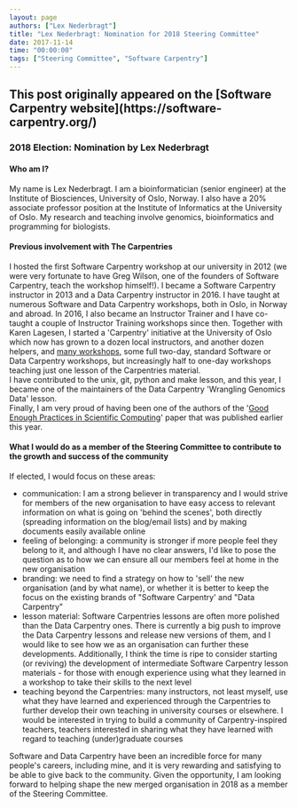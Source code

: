 ```yaml
---
layout: page
authors: ["Lex Nederbragt"]
title: "Lex Nederbragt: Nomination for 2018 Steering Committee"
date: 2017-11-14
time: "00:00:00"
tags: ["Steering Committee", "Software Carpentry"]
---
```


<h2>This post originally appeared on the [Software Carpentry website](https://software-carpentry.org/)</h2>


### 2018 Election: Nomination by Lex Nederbragt

#### Who am I?

My name is Lex Nederbragt. I am a bioinformatician (senior engineer) at the Institute of Biosciences, University of Oslo, Norway. I also have a 20% associate professor position at the Institute of Informatics at the University of Oslo. My research and teaching involve genomics, bioinformatics and programming for biologists.

#### Previous involvement with The Carpentries

I hosted the first Software Carpentry workshop at our university in 2012 (we were very fortunate to have Greg Wilson, one of the founders of Software Carpentry, teach the workshop himself!). I became a Software Carpentry instructor in 2013 and a Data Carpentry instructor in 2016. I have taught at numerous Software and Data Carpentry workshops, both in Oslo, in Norway and abroad. In 2016, I also became an Instructor Trainer and I have co-taught a couple of Instructor Training workshops since then. Together with Karen Lagesen, I started a 'Carpentry' initiative at the University of Oslo which now has grown to a dozen local instructors, and another dozen helpers, and [many workshops](https://uio-carpentry.github.io/), some full two-day, standard Software or Data Carpentry workshops, but increasingly half to one-day workshops teaching just one lesson of the Carpentries material.  
I have contributed to the unix, git, python and make lesson, and this year, I became one of the maintainers of the Data Carpentry 'Wrangling Genomics Data' lesson.  
Finally, I am very proud of having been one of the authors of the '[Good Enough Practices in Scientific Computing](http://journals.plos.org/ploscompbiol/article?id=10.1371/journal.pcbi.1005510)' paper that was published earlier this year.

#### What I would do as a member of the Steering Committee to contribute to the growth and success of the community

If elected, I would focus on these areas:

* communication: I am a strong believer in transparency and I would strive for members of the new organisation to have easy access to relevant information on what is going on 'behind the scenes', both directly (spreading information on the blog/email lists) and by making documents easily available online
* feeling of belonging: a community is stronger if more people feel they belong to it, and although I have no clear answers, I'd like to pose the question as to how we can ensure all our members feel at home in the new organisation
* branding: we need to find a strategy on how to 'sell' the new organisation (and by what name), or whether it is better to keep the focus on the existing brands of "Software Carpentry' and "Data Carpentry"
* lesson material: Software Carpentries lessons are often more polished than the Data Carpentry ones. There is currently a big push to improve the Data Carpentry lessons and release new versions of them, and I would like to see how we as an organisation can further these developments. Additionally, I think the time is ripe to consider starting (or reviving) the development of intermediate Software Carpentry lesson materials - for those with enough experience using what they learned in a workshop to take their skills to the next level
* teaching beyond the Carpentries: many instructors, not least myself, use what they have learned and experienced through the Carpentries to further develop their own teaching in university courses or elsewhere. I would be interested in trying to build a community of Carpentry-inspired teachers, teachers interested in sharing what they have learned with regard to teaching (under)graduate courses

Software and Data Carpentry have been an incredible force for many people's careers, including mine, and it is very rewarding and satisfying to be able to give back to the community. Given the opportunity, I am looking forward to helping shape the new merged organisation in 2018 as a member of the Steering Committee.
